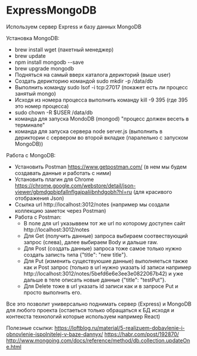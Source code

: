 # ExpressMongoDB
Используем сервер Express и базу данных MongoDB

Установка MongoDB:
- brew install wget (пакетный менеджер)
- brew update
- npm install mongodb --save
- brew upgrade mongodb
- Подняться на самый вверх каталога дерикторий (выше user)
- Создать дерикторию командой sudo mkdir -p /data/db
- Выполнить команду sudo lsof -i tcp:27017 (покажет есть ли процесс занятый mongo)
- Исходя из номера процесса выполнить команду kill -9 395 (где 395 это номер процесса)
- sudo chown -R $USER /data/db
- команда для запуска MondoDB (mongod) "процесс должен весеть в терминале"
- команда для запуска сервера node server.js (выполнить в дериктории с сервером во второй вкладке (паралельно с запуском MongoDB))

Работа с MongoDB:
- Установить Postman https://www.getpostman.com/ (в нем мы будем создавать данные и работать с ними)
- Установить плагин для Chrome https://chrome.google.com/webstore/detail/json-viewer/gbmdgpbipfallnflgajpaliibnhdgobh?hl=ru (для красивого отображения Json)
- Ссылка url http://localhost:3012/notes (например мы создали коллекцию заметок через Postman) 
- Работа с Postman:
  - В поле для  url указыввем тот же url по которому доступен сайт http://localhost:3012/notes
  - Для Get (получить данные) запроса выбираем соотвествующий запрос (слева), далее выбираем Body и дальше raw.
  - Для Post (создать данные) запроса тоже самое только нужно создать записть типа {"title": "new title"}. 
  - Для Put (изменить существуюшие данные) выполняеться также как и Post запрос (только в url нужно указать id записи например http://localhost:3012/notes/5befd6e6e3ee3e0822067b42) и уже дальше в теле описать новые данные {"title": "testPut"}.
  - Для Delete тоже в url указать id записи как и в запросе  Put и просто выполнить его.

Все это позволит универсально поднимать сервер (Express) и MongoDB для любого проекта (остаеться только обращаться к БД исходя и контекста технологий которые используем например React)

Полезные ссылки:
https://loftblog.ru/material/5-realizuem-dobavlenie-i-obnovlenie-ispolnitelej-v-baze-dannyx/
https://habr.com/post/192870/
http://www.mongoing.com/docs/reference/method/db.collection.updateOne.html
